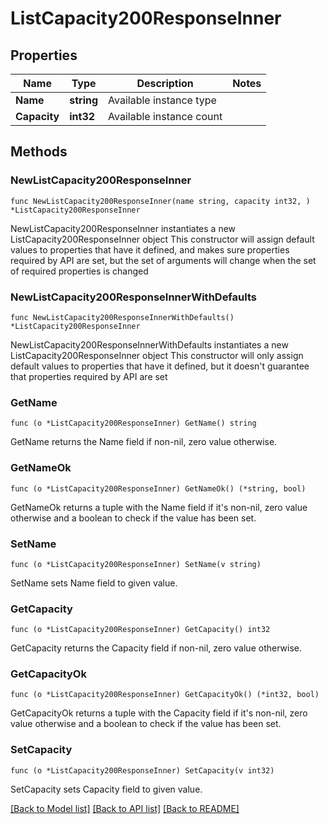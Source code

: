 # ListCapacity200ResponseInner

## Properties

Name | Type | Description | Notes
------------ | ------------- | ------------- | -------------
**Name** | **string** | Available instance type | 
**Capacity** | **int32** | Available instance count | 

## Methods

### NewListCapacity200ResponseInner

`func NewListCapacity200ResponseInner(name string, capacity int32, ) *ListCapacity200ResponseInner`

NewListCapacity200ResponseInner instantiates a new ListCapacity200ResponseInner object
This constructor will assign default values to properties that have it defined,
and makes sure properties required by API are set, but the set of arguments
will change when the set of required properties is changed

### NewListCapacity200ResponseInnerWithDefaults

`func NewListCapacity200ResponseInnerWithDefaults() *ListCapacity200ResponseInner`

NewListCapacity200ResponseInnerWithDefaults instantiates a new ListCapacity200ResponseInner object
This constructor will only assign default values to properties that have it defined,
but it doesn't guarantee that properties required by API are set

### GetName

`func (o *ListCapacity200ResponseInner) GetName() string`

GetName returns the Name field if non-nil, zero value otherwise.

### GetNameOk

`func (o *ListCapacity200ResponseInner) GetNameOk() (*string, bool)`

GetNameOk returns a tuple with the Name field if it's non-nil, zero value otherwise
and a boolean to check if the value has been set.

### SetName

`func (o *ListCapacity200ResponseInner) SetName(v string)`

SetName sets Name field to given value.


### GetCapacity

`func (o *ListCapacity200ResponseInner) GetCapacity() int32`

GetCapacity returns the Capacity field if non-nil, zero value otherwise.

### GetCapacityOk

`func (o *ListCapacity200ResponseInner) GetCapacityOk() (*int32, bool)`

GetCapacityOk returns a tuple with the Capacity field if it's non-nil, zero value otherwise
and a boolean to check if the value has been set.

### SetCapacity

`func (o *ListCapacity200ResponseInner) SetCapacity(v int32)`

SetCapacity sets Capacity field to given value.



[[Back to Model list]](../README.md#documentation-for-models) [[Back to API list]](../README.md#documentation-for-api-endpoints) [[Back to README]](../README.md)


